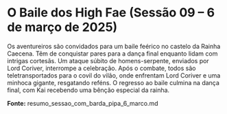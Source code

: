 # O Baile dos High Fae (Sessão 09 – 6 de março de 2025)

Os aventureiros são convidados para um baile feérico no castelo da Rainha Caecena. Têm de conquistar pares para a dança final enquanto lidam com intrigas cortesãs. Um ataque súbito de homens-serpente, enviados por Lord Coriver, interrompe a celebração. Após o combate, todos são teletransportados para o covil do vilão, onde enfrentam Lord Coriver e uma minhoca gigante, resgatando reféns. O regresso ao baile culmina na dança final, com Kai recebendo uma bênção especial da rainha.

**Fonte:** resumo_sessao_com_barda_pipa_6_marco.md
